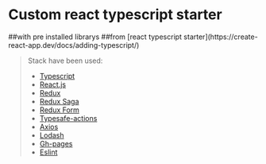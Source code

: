 <h1>Custom react typescript starter</h1>
##with pre installed librarys
##from [react typescript starter](https://create-react-app.dev/docs/adding-typescript/)

> Stack have been used:
>
> * [Typescript](https://www.typescriptlang.org/)
> * [React.js](https://reactjs.org/)
> * [Redux](https://redux.js.org/)
> * [Redux Saga](https://redux-saga.js.org/)
> * [Redux Form](https://redux-form.com/8.3.0/)
> * [Typesafe-actions](https://github.com/piotrwitek/typesafe-actions)
> * [Axios](https://github.com/axios/axios)
> * [Lodash](https://lodash.com/)
> * [Gh-pages](https://github.com/gitname/react-gh-pages)
> * [Eslint](https://eslint.org/)
